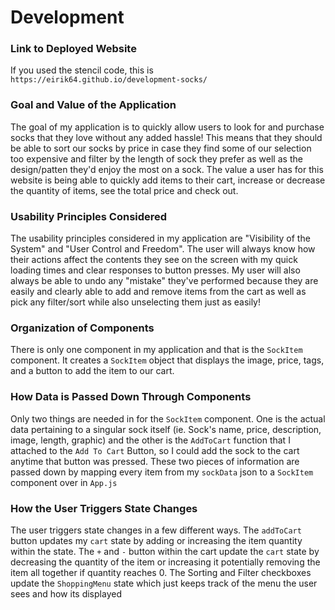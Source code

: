 # Development

### Link to Deployed Website
If you used the stencil code, this is `https://eirik64.github.io/development-socks/`

### Goal and Value of the Application

The goal of my application is to quickly allow users to look for and purchase socks that they love without any added hassle! This means that they should be able to sort our socks by price in case they find some of our selection too expensive and filter by the length of sock they prefer as well as the design/patten they'd enjoy the most on a sock. The value a user has for this website is being able to quickly add items to their cart, increase or decrease the quantity of items, see the total price and check out.

### Usability Principles Considered

The usability principles considered in my application are "Visibility of the System" and "User Control and Freedom". The user will always know how their actions affect the contents they see on the screen with my quick loading times and clear responses to button presses. My user will also always be able to undo any "mistake" they've performed because they are easily and clearly able to add and remove items from the cart as well as pick any filter/sort while also unselecting them just as easily!

### Organization of Components

There is only one component in my application and that is the `SockItem` component. It creates a `SockItem` object that displays the image, price, tags, and a button to add the item to our cart.

### How Data is Passed Down Through Components

Only two things are needed in for the `SockItem` component. One is the actual data pertaining to a singular sock itself (ie. Sock's name, price, description, image, length, graphic) and the other is the `AddToCart` function that I attached to the `Add To Cart` Button, so I could add the sock to the cart anytime that button was pressed. These two pieces of information are passed down by mapping every item from my `sockData` json to a `SockItem` component over in `App.js`

### How the User Triggers State Changes

The user triggers state changes in a few different ways. The `addToCart` button updates my `cart` state by adding or increasing the item quantity within the state. The `+` and `-` button within the cart update the `cart` state by decreasing the quantity of the item or increasing it potentially removing the item all together if quantity reaches 0. The Sorting and Filter checkboxes update the `ShoppingMenu` state which just keeps track of the menu the user sees and how its displayed